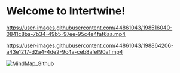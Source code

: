 # Welcome to Intertwine!

https://user-images.githubusercontent.com/44861043/198516040-0841c8ba-7b34-49b5-97ee-95c4e4faf6aa.mp4

https://user-images.githubusercontent.com/44861043/198864206-a43e1217-d2a4-4de2-9c4a-ceb8afef90af.mp4

![MindMap_Github](https://user-images.githubusercontent.com/44861043/198703482-ea0ffa25-ce1f-48fb-8ae2-c5cd086d10af.PNG)
